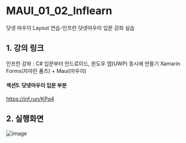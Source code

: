 # MAUI_01_02_Inflearn
닷넷 마우이 Layout 연습-인프런 닷넷마우이 입문 강좌 실습

## 1. 강의 링크
인프런 강좌 : C# 입문부터 안드로이드, 윈도우 앱(UWP) 동시에 만들기 Xamarin Forms(자마린 폼즈) + Maui(마우이)
#### 섹션5. 닷넷마우이 입문 부분
https://inf.run/KPq4

## 2. 실행화면
![image](https://user-images.githubusercontent.com/68939699/231204610-23680b64-58f6-4b72-80d4-33b69278f461.png)
